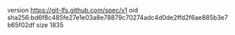 version https://git-lfs.github.com/spec/v1
oid sha256:bd6f8c485fe27e1e03a8e78879c70274adc4d0de2ffd2f6ae885b3e7b65f02df
size 1835
